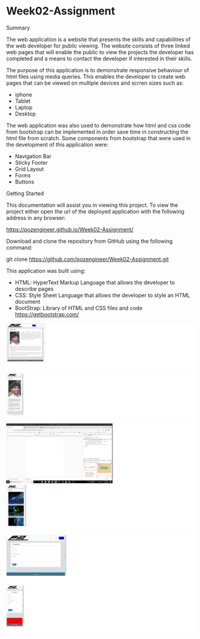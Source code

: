 # Week02-Assignment

Summary

The web application is a website that presents the skills and capabilities of the web
developer for public viewing. The website consists of three linked web pages that will
enable the public to view the projects the developer has completed and a means to contact
the developer if interested in their skills.

The purpose of this application is to demonstrate responsive behaviour of html files
using media queries. This enables the developer to create web pages that can be viewed on
multiple devices and scrren sizes such as:
- iphone
- Tablet
- Laptop
- Desktop

The web application was also used to demonstrate how html and css code from bootstrap can
be implemented in order save time in constructing the html file from scratch. Some components
from bootstrap that were used in the development of this application were:
- Navigation Bar
- Sticky Footer
- Grid Layout
- Forms
- Buttons

Getting Started

This documentation will assist you in viewing this project. To view the project either open
the url of the deployed application with the following address in any browser:

https://pozengineer.github.io/Week02-Assignment/

Download and clone the repository from GitHub using the following command:

git clone https://github.com/pozengineer/Week02-Assignment.git

This application was built using:
- HTML: HyperText Markup Language that allows the developer to describe pages
- CSS: Style Sheet Language that allows the developer to style an HTML document
- BootStrap: Library of HTML and CSS files and code https://getbootstrap.com/

![About Me tablet](assets/images/aboutMe01.jpg)
![About Me phone](assets/images/aboutMe02.jpg)
![Portfolio tablet](assets/images/portFolio01.jpg)
![Portfolio phone](assets/images/portFolio02.jpg)
![Contact tablet](assets/images/contact01.jpg)
![Contact phone](assets/images/contact02.jpg)




